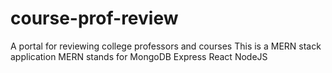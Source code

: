 # course-prof-review
A portal for reviewing college professors and courses
This is a MERN stack application
MERN stands for MongoDB Express React NodeJS


